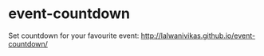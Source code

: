# event-countdown
Set countdown for your favourite event: http://lalwanivikas.github.io/event-countdown/
